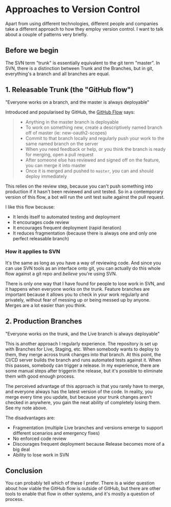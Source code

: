 # Approaches to Version Control

Apart from using different technologies, different people and companies take a different approach to how they employ version control. I want to talk about a couple of patterns very briefly.

## Before we begin

The SVN term "trunk" is essentially equivalent to the git term "master". In SVN, there is a distinction between Trunk and the Branches, but in git, everything's a branch and all branches are equal.

## 1. Releasable Trunk (the "GitHub flow")

"Everyone works on a branch, and the master is always deployable"

Introduced and popularised by GitHub, the [GitHub Flow][ghf1] says:

 > + Anything in the master branch is deployable
 > + To work on something new, create a descriptively named branch off of master (ie: new-oauth2-scopes)
 > + Commit to that branch locally and regularly push your work to the same named branch on the server
 > + When you need feedback or help, or you think the branch is ready for merging, open a pull request
 > + After someone else has reviewed and signed off on the feature, you can merge it into master
 > + Once it is merged and pushed to `master`, you can and should deploy immediately

This relies on the review step, because you can't push something into production if it hasn't been reviewed and unit tested. So in a contemporary version of this flow, a bot will run the unit test suite against the pull request.

I like this flow because:
 * It lends itself to automated testing and deployment
 * It encourages code review
 * It encourages frequent deployment (rapid iteration)
 * It reduces fragmentation (because there is always one and only one perfect releasable branch)
 
### How it applies to SVN

It's the same as long as you have a way of reviewing code. And since you can use SVN tools as an interface onto git, you can actually do this whole flow against a git repo and *believe* you're using SVN.

There is only one way that I have found for people to lose work in SVN, and it happens when everyone works on the trunk. Feature branches are important because it allows you to check in your work regularly and privately, without fear of messing up or being messed up by anyone. Merges are a lot easier than you think.


## 2. Production Branches

"Everyone works on the trunk, and the Live branch is always deployable"

This is another approach I regularly experience. The repository is set up with Branches for Live, Staging, etc. When somebody wants to deploy to them, they merge across trunk changes into that branch. At this point, the CI/CD server builds the branch and runs automated tests against it. When this passes, somebody can trigger a release. In my experience, there are some manual steps after triggerin the release, but it's possible to eliminate them with good enough process.

The perceived advantage of this approach is that you rarely have to merge, and everyone always has the latest version of the code. In reality, you merge every time you update, but because your trunk changes aren't checked in anywhere, you gain the neat ability of completely losing them. See my note above.

The disadvantages are:
 * Fragmentation (multiple Live branches and versions emerge to support different scenarios and emergency fixes)
 * No enforced code review
 * Discourages frequent deployment because Release becomes more of a big deal
 * Ability to lose work in SVN


## Conclusion

You can probably tell which of these I prefer. There is a wider question about how viable the GitHub flow is outside of GitHub, but there are other tools to enable that flow in other systems, and it's mostly a question of process.

 
[ghf1]: http://scottchacon.com/2011/08/31/github-flow.html